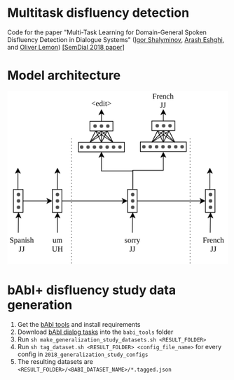 # Multitask disfluency detection
Code for the paper "Multi-Task Learning for Domain-General Spoken Disfluency Detection in Dialogue Systems" ([Igor Shalyminov](https://github.com/ishalyminov), [Arash Eshghi](https://github.com/araesh), and [Oliver Lemon](https://github.com/olemon1)) [[SemDial 2018 paper]](https://arxiv.org/pdf/1810.03352.pdf)

Model architecture
==
![](model_architecture.png)

bAbI+ disfluency study data generation
==
1. Get the [bAbI tools](https://github.com/ishalyminov/babi_tools) and install requirements
2. Download [bAbI dialog tasks](https://research.fb.com/downloads/babi/) into the `babi_tools` folder
2. Run `sh make_generalization_study_datasets.sh <RESULT_FOLDER>`
3. Run `sh tag_dataset.sh <RESULT_FOLDER> <config_file_name>` for every config in `2018_generalization_study_configs`
4. The resulting datasets are `<RESULT_FOLDER>/<BABI_DATASET_NAME>/*.tagged.json`